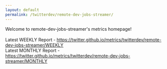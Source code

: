 ```yaml
---
layout: default
permalink: /twitterdev/remote-dev-jobs-streamer/
---
```

Welcome to remote-dev-jobs-streamer's metrics homepage!
<br><br>
Latest WEEKLY Report - <a href="https://twitter.github.io/metrics/twitterdev/remote-dev-jobs-streamer/WEEKLY">https://twitter.github.io/metrics/twitterdev/remote-dev-jobs-streamer/WEEKLY</a>
<br>
Latest MONTHLY Report - <a href="https://twitter.github.io/metrics/twitterdev/remote-dev-jobs-streamer/MONTHLY">https://twitter.github.io/metrics/twitterdev/remote-dev-jobs-streamer/MONTHLY</a>
<br>
